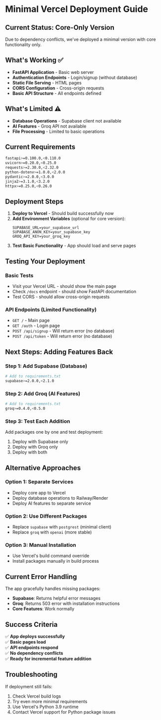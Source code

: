 # Minimal Vercel Deployment Guide

## Current Status: Core-Only Version

Due to dependency conflicts, we've deployed a minimal version with core functionality only.

## What's Working ✅

- **FastAPI Application** - Basic web server
- **Authentication Endpoints** - Login/signup (without database)
- **Static File Serving** - HTML pages
- **CORS Configuration** - Cross-origin requests
- **Basic API Structure** - All endpoints defined

## What's Limited ⚠️

- **Database Operations** - Supabase client not available
- **AI Features** - Groq API not available
- **File Processing** - Limited to basic operations

## Current Requirements

```bash
fastapi>=0.100.0,<0.110.0
uvicorn>=0.20.0,<0.25.0
requests>=2.30.0,<2.32.0
python-dotenv>=1.0.0,<2.0.0
pydantic>=2.0.0,<3.0.0
jinja2>=3.1.0,<3.2.0
httpx>=0.25.0,<0.26.0
```

## Deployment Steps

1. **Deploy to Vercel** - Should build successfully now
2. **Add Environment Variables** (optional for core version):
   ```
   SUPABASE_URL=your_supabase_url
   SUPABASE_ANON_KEY=your_supabase_key
   GROQ_API_KEY=your_groq_key
   ```
3. **Test Basic Functionality** - App should load and serve pages

## Testing Your Deployment

### Basic Tests
- Visit your Vercel URL - should show the main page
- Check `/docs` endpoint - should show FastAPI documentation
- Test CORS - should allow cross-origin requests

### API Endpoints (Limited Functionality)
- `GET /` - Main page
- `GET /auth` - Login page
- `POST /api/signup` - Will return error (no database)
- `POST /api/token` - Will return error (no database)

## Next Steps: Adding Features Back

### Step 1: Add Supabase (Database)
```bash
# Add to requirements.txt
supabase>=2.0.0,<2.1.0
```

### Step 2: Add Groq (AI Features)
```bash
# Add to requirements.txt
groq>=0.4.0,<0.5.0
```

### Step 3: Test Each Addition
Add packages one by one and test deployment:
1. Deploy with Supabase only
2. Deploy with Groq only
3. Deploy with both

## Alternative Approaches

### Option 1: Separate Services
- Deploy core app to Vercel
- Deploy database operations to Railway/Render
- Deploy AI features to separate service

### Option 2: Use Different Packages
- Replace `supabase` with `postgrest` (minimal client)
- Replace `groq` with `openai` (more stable)

### Option 3: Manual Installation
- Use Vercel's build command override
- Install packages manually in build process

## Current Error Handling

The app gracefully handles missing packages:
- **Supabase**: Returns helpful error messages
- **Groq**: Returns 503 error with installation instructions
- **Core Features**: Work normally

## Success Criteria

✅ **App deploys successfully**  
✅ **Basic pages load**  
✅ **API endpoints respond**  
✅ **No dependency conflicts**  
✅ **Ready for incremental feature addition**  

## Troubleshooting

If deployment still fails:
1. Check Vercel build logs
2. Try even more minimal requirements
3. Use Vercel's Python 3.9 runtime
4. Contact Vercel support for Python package issues
